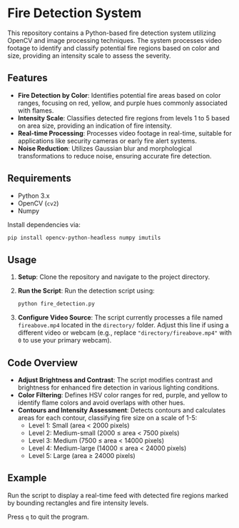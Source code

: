 
# Fire Detection System

This repository contains a Python-based fire detection system utilizing OpenCV and image processing techniques. The system processes video footage to identify and classify potential fire regions based on color and size, providing an intensity scale to assess the severity.

## Features

- **Fire Detection by Color**: Identifies potential fire areas based on color ranges, focusing on red, yellow, and purple hues commonly associated with flames.
- **Intensity Scale**: Classifies detected fire regions from levels 1 to 5 based on area size, providing an indication of fire intensity.
- **Real-time Processing**: Processes video footage in real-time, suitable for applications like security cameras or early fire alert systems.
- **Noise Reduction**: Utilizes Gaussian blur and morphological transformations to reduce noise, ensuring accurate fire detection.

## Requirements

- Python 3.x
- OpenCV (`cv2`)
- Numpy

Install dependencies via:

```bash
pip install opencv-python-headless numpy imutils
```

## Usage

1. **Setup**: Clone the repository and navigate to the project directory.
2. **Run the Script**: Run the detection script using:

    ```bash
    python fire_detection.py
    ```

3. **Configure Video Source**: The script currently processes a file named `fireabove.mp4` located in the `directory/` folder. Adjust this line if using a different video or webcam (e.g., replace `"directory/fireabove.mp4"` with `0` to use your primary webcam).

## Code Overview

- **Adjust Brightness and Contrast**: The script modifies contrast and brightness for enhanced fire detection in various lighting conditions.
- **Color Filtering**: Defines HSV color ranges for red, purple, and yellow to identify flame colors and avoid overlaps with other hues.
- **Contours and Intensity Assessment**: Detects contours and calculates areas for each contour, classifying fire size on a scale of 1-5:
  - Level 1: Small (area < 2000 pixels)
  - Level 2: Medium-small (2000 ≤ area < 7500 pixels)
  - Level 3: Medium (7500 ≤ area < 14000 pixels)
  - Level 4: Medium-large (14000 ≤ area < 24000 pixels)
  - Level 5: Large (area ≥ 24000 pixels)

## Example

Run the script to display a real-time feed with detected fire regions marked by bounding rectangles and fire intensity levels.

Press `q` to quit the program.

